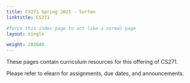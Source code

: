 ```yaml
---
title: CS271 Spring 2021 - Surton
linktitle: CS271

#force this index page to act like a normal page
layout: single

weight: 202040
---
```


These pages contain curriculum resources for this offering of CS271.

Please refer to elearn for assignments, due dates, and announcements.
